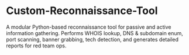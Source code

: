 # Custom-Reconnaissance-Tool
A modular Python-based reconnaissance tool for passive and active information gathering. Performs WHOIS lookup, DNS &amp; subdomain enum, port scanning, banner grabbing, tech detection, and generates detailed reports for red team ops.
